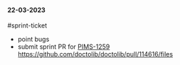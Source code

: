 #### 22-03-2023
#sprint-ticket 

- point bugs
- submit sprint PR for [PIMS-1259](https://doctolib.atlassian.net/browse/PIMS-1259) https://github.com/doctolib/doctolib/pull/114616/files